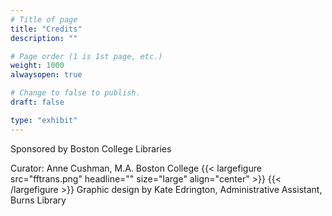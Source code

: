 ```yaml
---
# Title of page
title: "Credits"
description: ""

# Page order (1 is 1st page, etc.)
weight: 1000
alwaysopen: true

# Change to false to publish.
draft: false

type: "exhibit"
---
```


Sponsored by Boston College Libraries


Curator: Anne Cushman, M.A. Boston College
{{< largefigure src="fftrans.png"
                headline=""
                size="large" align="center" >}}
{{< /largefigure >}}
Graphic design by Kate Edrington, Administrative Assistant, Burns Library